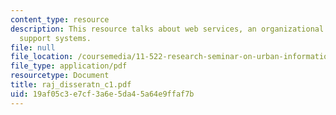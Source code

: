 ```yaml
---
content_type: resource
description: This resource talks about web services, an organizational theory of planning
  support systems.
file: null
file_location: /coursemedia/11-522-research-seminar-on-urban-information-systems-fall-2005/19af05c3e7cf3a6e5da45a64e9ffaf7b_raj_disseratn_c1.pdf
file_type: application/pdf
resourcetype: Document
title: raj_disseratn_c1.pdf
uid: 19af05c3-e7cf-3a6e-5da4-5a64e9ffaf7b
---
```

